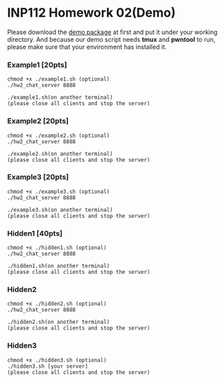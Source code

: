 INP112 Homework 02(Demo)
========================

Please download the [demo package](https://drive.google.com/file/d/1dZzfaUWDgWLGF1ttOPBdq0044bnHXuOP/view?usp=sharing) at first and put it under your working directory. And because our demo script needs **tmux** and **pwntool** to run, please make sure that your environment has installed it.

### [](https://md.zoolab.org/OsElmlDFQROGWDS6Lc6q_g#Example1-20pts "Example1-20pts")Example1 \[20pts\]

    chmod +x ./example1.sh (optional)
    ./hw2_chat_server 8888
    
    ./example1.sh(on another terminal)
    (please close all clients and stop the server)
    

### [](https://md.zoolab.org/OsElmlDFQROGWDS6Lc6q_g#Example2-20pts "Example2-20pts")Example2 \[20pts\]

    chmod +x ./example2.sh (optional)
    ./hw2_chat_server 8888
    
    ./example2.sh(on another terminal)
    (please close all clients and stop the server)
    

### [](https://md.zoolab.org/OsElmlDFQROGWDS6Lc6q_g#Example3-20pts "Example3-20pts")Example3 \[20pts\]

    chmod +x ./example3.sh (optional)
    ./hw2_chat_server 8888
    
    ./example3.sh(on another terminal)
    (please close all clients and stop the server)
    

### [](https://md.zoolab.org/OsElmlDFQROGWDS6Lc6q_g#Hidden1-40pts "Hidden1-40pts")Hidden1 \[40pts\]

    chmod +x ./hidden1.sh (optional)
    ./hw2_chat_server 8888
    
    ./hidden1.sh(on another terminal)
    (please close all clients and stop the server)
    

### [](https://md.zoolab.org/OsElmlDFQROGWDS6Lc6q_g#Hidden2 "Hidden2")Hidden2

    chmod +x ./hidden2.sh (optional)
    ./hw2_chat_server 8888
    
    ./hidden2.sh(on another terminal)
    (please close all clients and stop the server)
    

### [](https://md.zoolab.org/OsElmlDFQROGWDS6Lc6q_g#Hidden3 "Hidden3")Hidden3

    chmod +x ./hidden3.sh (optional)
    ./hidden3.sh [your server]
    (please close all clients and stop the server)
